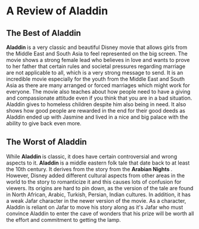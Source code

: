 # A Review of Aladdin
<!DOCTYPEhtml>
<html>


<body>
<h2> The Best of Aladdin </h2>
<p> <strong> Aladdin </strong> is a very classic and beautiful Disney movie that allows girls from the Middle East and South Asia to feel represented on the big screen. The movie shows a strong female lead who believes in love and wants to prove to her father that certain rules and societal pressures regarding marriage are not applicable to all, which is a very strong message to send. It is an incredible movie especially for the youth from the Middle East and South Asia as there are many arranged or forced marriages which might work for everyone. The movie also teaches about how people need to have a giving and compassionate attitude even if you think that you are in a bad situation. Aladdin gives to homeless children despite him also being in need. It also shows how good people are rewarded in the end for their good deeds as Aladdin ended up with Jasmine and lived in a nice and big palace with the ability to give back even more.
 </p>
<h2> The Worst of Aladdin </h2>
<p> While <strong> Aladdin </strong> is classic, it does have certain controversial and wrong aspects to it. <strong> Aladdin </strong> is a middle eastern folk tale that date back to at least the 10th century. It derives from the story from the <strong> Arabian Nights </strong>. However, Disney added different cultural aspects from other areas in the world to the story to romanticize it and this causes lots of confusion for viewers. Its origins are hard to pin down, as the version of the tale are found in North African, Arabic, Turkish, Persian, Indian cultures. In addition, it has a weak Jafar character in the newer version of the movie. As a character, Aladdin is reliant on Jafar to move his story along as it's Jafar who must convince Aladdin to enter the cave of wonders that his prize will be worth all the effort and commitment to getting the lamp. </p> 
</body> 

</html>
